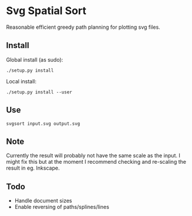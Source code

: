 # Svg Spatial Sort


Reasonable efficient greedy path planning for plotting svg files.


## Install

Global install (as sudo):


    ./setup.py install


Local install:

    ./setup.py install --user


## Use

    svgsort input.svg output.svg


## Note

Currently the result will probably not have the same scale as the input. I
might fix this but at the moment I recommend checking and re-scaling the result
in eg. Inkscape.


## Todo

 - Handle document sizes
 - Enable reversing of paths/splines/lines

